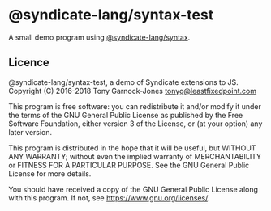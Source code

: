 # @syndicate-lang/syntax-test

A small demo program using [@syndicate-lang/syntax](https://github.com/syndicate-lang/syndicate-js-syntax).

## Licence

@syndicate-lang/syntax-test, a demo of Syndicate extensions to JS.  
Copyright (C) 2016-2018 Tony Garnock-Jones <tonyg@leastfixedpoint.com>

This program is free software: you can redistribute it and/or modify
it under the terms of the GNU General Public License as published by
the Free Software Foundation, either version 3 of the License, or
(at your option) any later version.

This program is distributed in the hope that it will be useful,
but WITHOUT ANY WARRANTY; without even the implied warranty of
MERCHANTABILITY or FITNESS FOR A PARTICULAR PURPOSE.  See the
GNU General Public License for more details.

You should have received a copy of the GNU General Public License
along with this program.  If not, see <https://www.gnu.org/licenses/>.
